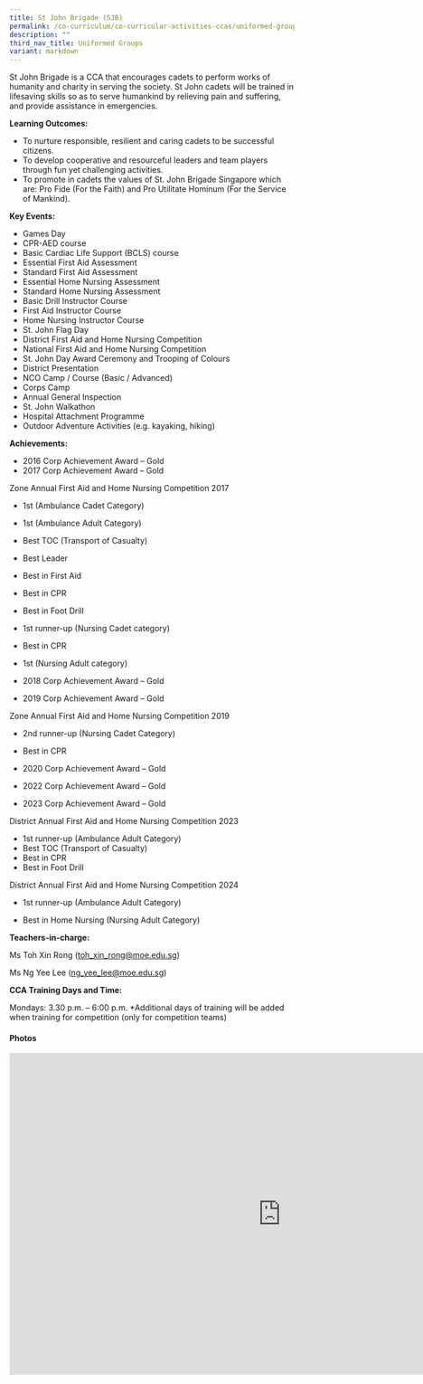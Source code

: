 ```yaml
---
title: St John Brigade (SJB)
permalink: /co-curriculum/co-curricular-activities-ccas/uniformed-groups-st-johns-brigade/
description: ""
third_nav_title: Uniformed Groups
variant: markdown
---
```

St John Brigade is a CCA that encourages cadets to perform works of humanity and charity in serving the society. St John cadets will be trained in lifesaving skills so as to serve humankind by relieving pain and suffering, and provide assistance in emergencies.

**Learning Outcomes:**

*   To nurture responsible, resilient and caring cadets to be successful citizens.
*   To develop cooperative and resourceful leaders and team players through fun yet challenging activities.
*   To promote in cadets the values of St. John Brigade Singapore which are: Pro Fide (For the Faith) and Pro Utilitate Hominum (For the Service of Mankind).&nbsp;

**Key Events:**

*  Games Day
*  CPR-AED course
*  Basic Cardiac Life Support (BCLS) course
*  Essential First Aid Assessment
*  Standard First Aid Assessment
*  Essential Home Nursing Assessment
*  Standard Home Nursing Assessment
*  Basic Drill Instructor Course
*  First Aid Instructor Course
*  Home Nursing Instructor Course
*  St. John Flag Day
*  District First Aid and Home Nursing Competition
*  National First Aid and Home Nursing Competition
*  St. John Day Award Ceremony and Trooping of Colours
*  District Presentation
*  NCO Camp / Course (Basic / Advanced)
*  Corps Camp
*  Annual General Inspection
*  St. John Walkathon
*  Hospital Attachment Programme
*  Outdoor Adventure Activities (e.g. kayaking, hiking)

**Achievements:**

* 2016 Corp Achievement Award – Gold
* 2017 Corp Achievement Award – Gold

Zone Annual First Aid and Home Nursing Competition 2017
* 1st (Ambulance Cadet Category)
* 1st (Ambulance Adult Category)
* Best TOC (Transport of Casualty)
* Best Leader
* Best in First Aid
* Best in CPR
* Best in Foot Drill

* 1st runner-up (Nursing Cadet category)
* Best in CPR

* 1st (Nursing Adult category)

* 2018 Corp Achievement Award – Gold
* 2019 Corp Achievement Award – Gold

Zone Annual First Aid and Home Nursing Competition 2019
* 2nd runner-up (Nursing Cadet Category)
* Best in CPR

* 2020 Corp Achievement Award – Gold
* 2022 Corp Achievement Award – Gold
* 2023 Corp Achievement Award – Gold

District Annual First Aid and Home Nursing Competition 2023
* 1st runner-up (Ambulance Adult Category)
* Best TOC (Transport of Casualty)
* Best in CPR
* Best in Foot Drill

District Annual First Aid and Home Nursing Competition 2024
* 1st runner-up (Ambulance Adult Category)

* Best in Home Nursing (Nursing Adult Category)

**Teachers-in-charge:**

Ms Toh Xin Rong (toh_xin_rong@moe.edu.sg)

Ms Ng Yee Lee (ng_yee_lee@moe.edu.sg)

**CCA Training Days and Time:**

Mondays: 3.30 p.m. – 6:00 p.m.
*Additional days of training will be added when training for competition (only for competition teams)

#### Photos

<iframe src="https://docs.google.com/presentation/d/e/2PACX-1vQVLh3JDyhFcgKTvBvwCWYnTwbXs1XTulIlWdxsHdPZG6iKQIRKMkVaCIlWL7NgJffEDKt-99T1Od_l/embed?start=false&amp;loop=false&amp;delayms=3000" frameborder="0" width="960" height="569" allowfullscreen="true"></iframe>